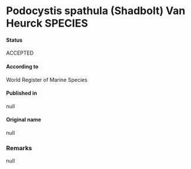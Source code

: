 Podocystis spathula (Shadbolt) Van Heurck SPECIES
=======

#### Status
ACCEPTED

#### According to
World Register of Marine Species

#### Published in
null

#### Original name
null

### Remarks
null
